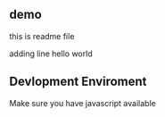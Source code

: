 ## demo
this is readme file

adding line
hello world
## Devlopment Enviroment
Make sure you have javascript available
 
